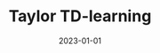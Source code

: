 ---
title: "Taylor TD-learning"
collection: publications
category: manuscripts
permalink: /publication/2023-01-01-taylor
excerpt: 'This paper introduces Taylor TD-learning, a new approach to temporal difference learning.'
date: 2023-01-01
venue: 'NeurIPS'
paperurl: 'http://academicpages.github.io/files/taylor_2023.pdf'
citation: 'Garibbo M, Robeyns M, Aitchison L. (2023). &quot;Taylor TD-learning.&quot; <i>NeurIPS</i>.'
--- 